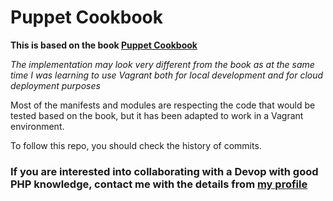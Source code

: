# Puppet Cookbook

**This is based on the book [Puppet Cookbook](https://www.packtpub.com/networking-and-servers/puppet-cookbook-third-edition)**

_The implementation may look very different from the book as at the same time I was learning to use Vagrant both for local development and for cloud deployment purposes_

Most of the manifests and modules are respecting the code that would be tested based on the book, but it has been adapted to work in a Vagrant environment.

To follow this repo, you should check the history of commits.

### If you are interested into collaborating with a Devop with good PHP knowledge, contact me with the details from [my profile](httsp://github.com/16nsk)
